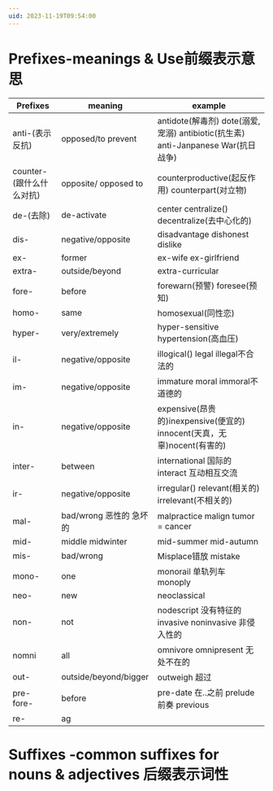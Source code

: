 ```yaml
---
uid: 2023-11-19T09:54:00
---
```

# Prefixes-meanings & Use前缀表示意思
| Prefixes                 | meaning                 | example                                                                          |
| ------------------------ | ----------------------- | -------------------------------------------------------------------------------- |
| anti-(表示反抗)          | opposed/to prevent      | antidote(解毒剂) dote(溺爱,宠溺) antibiotic(抗生素) anti-Janpanese War(抗日战争) |
| counter-(跟什么什么对抗) | opposite/ opposed to    | counterproductive(起反作用) counterpart(对立物)                                  |
| de-(去除)                | de-activate             | center centralize() decentralize(去中心化的)                                     |
| dis-                     | negative/opposite       | disadvantage dishonest dislike                                                   |
| ex-                      | former                  | ex-wife ex-girlfriend                                                            |
| extra-                   | outside/beyond          | extra-curricular                                                                 |
| fore-                    | before                  | forewarn(预警) foresee(预知)                                                     |
| homo-                    | same                    | homosexual(同性恋)                                                               |
| hyper-                   | very/extremely          | hyper-sensitive hypertension(高血压)                                             |
| il-                      | negative/opposite       | illogical() legal illegal不合法的                                                |
| im-                      | negative/opposite       | immature moral immoral不道德的                                                   |
| in-                      | negative/opposite       | expensive(昂贵的)inexpensive(便宜的) innocent(天真，无辜)nocent(有害的)          |
| inter-                   | between                 | international 国际的 interact 互动相互交流                                       |
| ir-                      | negative/opposite       | irregular() relevant(相关的) irrelevant(不相关的)                                |
| mal-                     | bad/wrong 恶性的 急坏的 | malpractice malign tumor = cancer                                                |
| mid-                     | middle midwinter        | mid-summer mid-autumn                                                            |
| mis-                     | bad/wrong               | Misplace错放 mistake                                                             |
| mono-                    | one                     | monorail 单轨列车 monoply                                                        |
| neo-                     | new                     | neoclassical                                                                     |
| non-                     | not                     | nodescript 没有特征的 invasive noninvasive 非侵入性的                            |
| nomni                    | all                     | omnivore omnipresent 无处不在的                                                  |
| out-                     | outside/beyond/bigger   | outweigh 超过                                                                    |
| pre- fore-               | before                  | pre-date 在..之前 prelude 前奏 previous                                          |
| re-                      | ag                        |                                                                                  |

# Suffixes -common suffixes for nouns & adjectives 后缀表示词性
